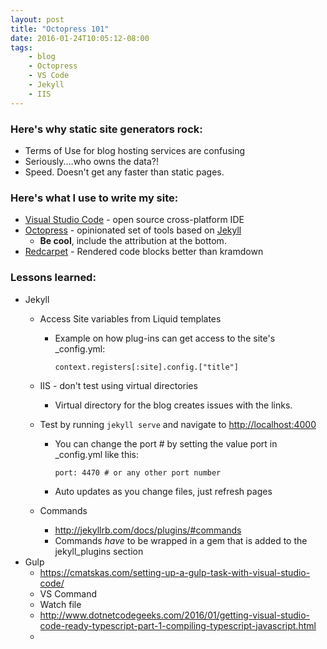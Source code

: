 ```yaml
---
layout: post
title: "Octopress 101"
date: 2016-01-24T10:05:12-08:00
tags:
    - blog
    - Octopress
    - VS Code
    - Jekyll
    - IIS
---
```


### Here's why static site generators rock:

* Terms of Use for blog hosting services are confusing
* Seriously....who owns the data?!
* Speed. Doesn't get any faster than static pages.

### Here's what I use to write my site:

* [Visual Studio Code](https://code.visualstudio.com/) - open source cross-platform IDE
* [Octopress](https://github.com/octopress/octopress) - opinionated set of tools based on [Jekyll](http://jekyllrb.com/)
    * **Be cool**, include the attribution at the bottom.
* [Redcarpet](https://github.com/vmg/redcarpet) - Rendered code blocks better than kramdown

### Lessons learned:

* Jekyll
    * Access Site variables from Liquid templates
        * Example on how plug-ins can get access to the site's _config.yml: 

            `context.registers[:site].config.["title"]`
        
    * IIS - don't test using virtual directories
        * Virtual directory for the blog creates issues with the links.

    * Test by running `jekyll serve` and navigate to [http://localhost:4000](http://localhost:4000) 
        * You can change the port # by setting the value port in _config.yml like this: 

            `port: 4470 # or any other port number`
    
        * Auto updates as you change files, just refresh pages
    * Commands
        * http://jekyllrb.com/docs/plugins/#commands
        * Commands *have* to be wrapped in a gem that is added to the jekyll_plugins section
* Gulp
    * https://cmatskas.com/setting-up-a-gulp-task-with-visual-studio-code/
    * VS Command
    * Watch file
    * http://www.dotnetcodegeeks.com/2016/01/getting-visual-studio-code-ready-typescript-part-1-compiling-typescript-javascript.html
    * 
